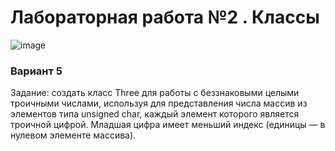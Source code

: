 # Лабораторная работа №2 . Классы

![image](https://github.com/Hsbnn/LROOPLabs/assets/116022974/edc7d055-563c-4291-add5-d2a323aef7be)

### Вариант 5

Задание: cоздать класс Three для работы с беззнаковыми целыми троичными числами, используя для представления 
числа массив из элементов типа unsigned char, каждый элемент которого является троичной цифрой.
Младшая цифра имеет меньший индекс (единицы — в нулевом элементе массива).
